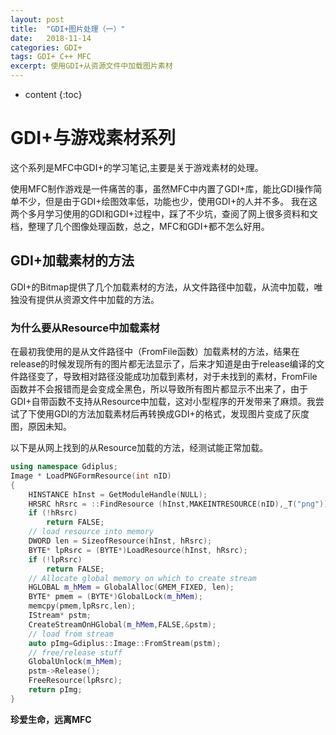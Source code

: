 ```yaml
---
layout: post
title:  "GDI+图片处理（一）"
date:   2018-11-14 
categories: GDI+
tags: GDI+ C++ MFC
excerpt: 使用GDI+从资源文件中加载图片素材
---
```


* content
{:toc}

# GDI+与游戏素材系列
这个系列是MFC中GDI+的学习笔记,主要是关于游戏素材的处理。

使用MFC制作游戏是一件痛苦的事，虽然MFC中内置了GDI+库，能比GDI操作简单不少，但是由于GDI+绘图效率低，功能也少，使用GDI+的人并不多。
我在这两个多月学习使用的GDI和GDI+过程中，踩了不少坑，查阅了网上很多资料和文档，整理了几个图像处理函数，总之，MFC和GDI+都不怎么好用。


## GDI+加载素材的方法
GDI+的Bitmap提供了几个加载素材的方法，从文件路径中加载，从流中加载，唯独没有提供从资源文件中加载的方法。  

### 为什么要从Resource中加载素材  

在最初我使用的是从文件路径中（FromFile函数）加载素材的方法，结果在release的时候发现所有的图片都无法显示了，后来才知道是由于release编译的文件路径变了，导致相对路径没能成功加载到素材，对于未找到的素材，FromFile函数并不会报错而是会变成全黑色，所以导致所有图片都显示不出来了，由于GDI+自带函数不支持从Resource中加载，这对小型程序的开发带来了麻烦。我尝试了下使用GDI的方法加载素材后再转换成GDI+的格式，发现图片变成了灰度图，原因未知。

以下是从网上找到的从Resource加载的方法，经测试能正常加载。

```cpp
using namespace Gdiplus;
Image * LoadPNGFormResource(int nID)
{
	HINSTANCE hInst = GetModuleHandle(NULL);  
	HRSRC hRsrc = ::FindResource (hInst,MAKEINTRESOURCE(nID),_T("png")); // type  
	if (!hRsrc)  
		return FALSE;  
	// load resource into memory  
	DWORD len = SizeofResource(hInst, hRsrc);  
	BYTE* lpRsrc = (BYTE*)LoadResource(hInst, hRsrc);  
	if (!lpRsrc)  
		return FALSE;  
	// Allocate global memory on which to create stream  
	HGLOBAL m_hMem = GlobalAlloc(GMEM_FIXED, len);  
	BYTE* pmem = (BYTE*)GlobalLock(m_hMem);  
	memcpy(pmem,lpRsrc,len);  
	IStream* pstm;  
	CreateStreamOnHGlobal(m_hMem,FALSE,&pstm);  
	// load from stream  
	auto pImg=Gdiplus::Image::FromStream(pstm);  
	// free/release stuff  
	GlobalUnlock(m_hMem);  
	pstm->Release();  
	FreeResource(lpRsrc); 
	return pImg;
}

```
**珍爱生命，远离MFC**
